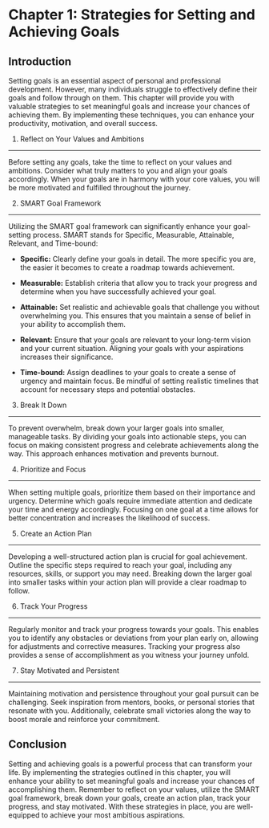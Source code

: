 **Chapter 1: Strategies for Setting and Achieving Goals**
=========================================================

Introduction
------------

Setting goals is an essential aspect of personal and professional development. However, many individuals struggle to effectively define their goals and follow through on them. This chapter will provide you with valuable strategies to set meaningful goals and increase your chances of achieving them. By implementing these techniques, you can enhance your productivity, motivation, and overall success.

1. Reflect on Your Values and Ambitions
---------------------------------------

Before setting any goals, take the time to reflect on your values and ambitions. Consider what truly matters to you and align your goals accordingly. When your goals are in harmony with your core values, you will be more motivated and fulfilled throughout the journey.

2. SMART Goal Framework
-----------------------

Utilizing the SMART goal framework can significantly enhance your goal-setting process. SMART stands for Specific, Measurable, Attainable, Relevant, and Time-bound:

* **Specific:** Clearly define your goals in detail. The more specific you are, the easier it becomes to create a roadmap towards achievement.

* **Measurable:** Establish criteria that allow you to track your progress and determine when you have successfully achieved your goal.

* **Attainable:** Set realistic and achievable goals that challenge you without overwhelming you. This ensures that you maintain a sense of belief in your ability to accomplish them.

* **Relevant:** Ensure that your goals are relevant to your long-term vision and your current situation. Aligning your goals with your aspirations increases their significance.

* **Time-bound:** Assign deadlines to your goals to create a sense of urgency and maintain focus. Be mindful of setting realistic timelines that account for necessary steps and potential obstacles.

3. Break It Down
----------------

To prevent overwhelm, break down your larger goals into smaller, manageable tasks. By dividing your goals into actionable steps, you can focus on making consistent progress and celebrate achievements along the way. This approach enhances motivation and prevents burnout.

4. Prioritize and Focus
-----------------------

When setting multiple goals, prioritize them based on their importance and urgency. Determine which goals require immediate attention and dedicate your time and energy accordingly. Focusing on one goal at a time allows for better concentration and increases the likelihood of success.

5. Create an Action Plan
------------------------

Developing a well-structured action plan is crucial for goal achievement. Outline the specific steps required to reach your goal, including any resources, skills, or support you may need. Breaking down the larger goal into smaller tasks within your action plan will provide a clear roadmap to follow.

6. Track Your Progress
----------------------

Regularly monitor and track your progress towards your goals. This enables you to identify any obstacles or deviations from your plan early on, allowing for adjustments and corrective measures. Tracking your progress also provides a sense of accomplishment as you witness your journey unfold.

7. Stay Motivated and Persistent
--------------------------------

Maintaining motivation and persistence throughout your goal pursuit can be challenging. Seek inspiration from mentors, books, or personal stories that resonate with you. Additionally, celebrate small victories along the way to boost morale and reinforce your commitment.

Conclusion
----------

Setting and achieving goals is a powerful process that can transform your life. By implementing the strategies outlined in this chapter, you will enhance your ability to set meaningful goals and increase your chances of accomplishing them. Remember to reflect on your values, utilize the SMART goal framework, break down your goals, create an action plan, track your progress, and stay motivated. With these strategies in place, you are well-equipped to achieve your most ambitious aspirations.

